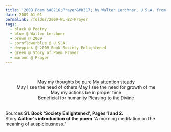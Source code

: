 ```yaml
---
title: '2009 Poem &#8216;Prayer&#8217; by Walter Lerchner, U.S.A. from the Book &#8216;Society Enlightened&#8217; Pages 1 and 2'
date: 2009-01-01
permalink: /folder/2009-WL-B2-Prayer
tags:
  - black @ Poetry
  - blue @ Walter Lerchner
  - brown @ 2009
  - cornflowerblue @ U.S.A.
  - deeppink @ 2009 Book Society Enlightened  
  - green @ Story of Poem Prayer
  - maroon @ Prayer
---
```


<br>

<p style="text-align:center;">
May my thoughts be pure My attention steady<br>
May I see the need of others May I see the need for growth of me<br>
May my actions be in proper time<br>
Beneficial for humanity Pleasing to the Divine<br>
</p>

<br>

<wave-list>
<list-title color="DarkSeaGreen" width="40">Sources</list-title>
  <list-item color="BlanchedAlmond"  width="285"><b> S1. Book 'Society Enlightened', Pages 1 and 2.</b></list-item>
</wave-list>

<br>

<wave-list>
<list-title color="DarkSeaGreen" width="25">Story</list-title>
  <list-item color="BlanchedAlmond"  width="280"><b>Author's introduction of the poem</b> "A morning meditation on the meaning of auspiciousness."</list-item>
</wave-list>
